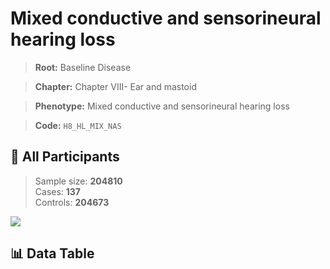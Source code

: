 # Mixed conductive and sensorineural hearing loss

> **Root:** Baseline Disease  

> **Chapter:** Chapter VIII- Ear and mastoid  

> **Phenotype:** Mixed conductive and sensorineural hearing loss  

> **Code:** `H8_HL_MIX_NAS`

## 🧪 All Participants  
> Sample size: **204810**  
> Cases: **137**  
> Controls: **204673**
<img src="/Sensitive/Figures/ALL/Incidence/H8_HL_MIX_NAS.png"/>

## 📊 Data Table
<CsvTableMRF src="/Sensitive/Data/ALL/Incidence/COX_H8_HL_MIX_NAS.csv"/>

